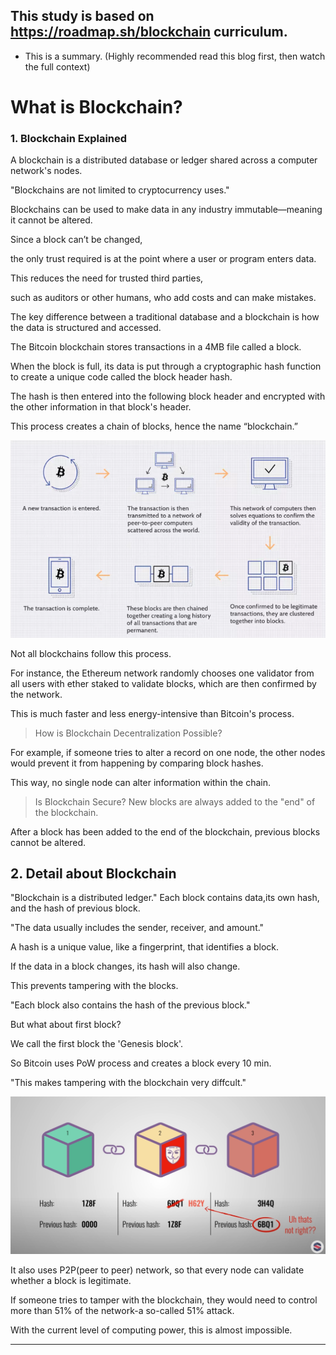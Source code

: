 ## This study is based on <a>https://roadmap.sh/blockchain</a> curriculum.

- This is a summary. (Highly recommended read this blog first, then watch the full context)
# What is Blockchain?

### 1. Blockchain Explained
A blockchain is a distributed database or ledger shared across a computer network's nodes.

"Blockchains are not limited to cryptocurrency uses."

Blockchains can be used to make data in any industry immutable—meaning it cannot be altered.

Since a block can’t be changed, 

the only trust required is at the point where a user or program enters data. 

This reduces the need for trusted third parties, 

such as auditors or other humans, who add costs and can make mistakes.

The key difference between a traditional database and a blockchain is how the data is structured and accessed.

The Bitcoin blockchain stores transactions in a 4MB file called a block. 

When the block is full, its data is put through a cryptographic hash function to create a unique code called the block header hash.

The hash is then entered into the following block header and encrypted with the other information in that block's header.

This process creates a chain of blocks, hence the name “blockchain.”

![alt text](../img/3.1.png)

Not all blockchains follow this process. 

For instance, the Ethereum network randomly chooses one validator from all users with ether staked to validate blocks, which are then confirmed by the network. 

This is much faster and less energy-intensive than Bitcoin's process.

> How is Blockchain Decentralization Possible?

 For example, if someone tries to alter a record on one node, the other nodes would prevent it from happening by comparing block hashes. 
 
 This way, no single node can alter information within the chain.

> Is Blockchain Secure?
New blocks are always added to the "end" of the blockchain. 

After a block has been added to the end of the blockchain, previous blocks cannot be altered.

## 2. Detail about Blockchain
"Blockchain is a distributed ledger."
Each block contains data,its own hash, and the hash of previous block.

"The data usually includes the sender, receiver, and amount."

A hash is a unique value, like a fingerprint, that identifies a block.

If the data in a block changes, its hash will also change.

This prevents tampering with the blocks.

"Each block also contains the hash of the previous block."

But what about first block?

We call the first block the 'Genesis block'.

So Bitcoin uses PoW process and creates a block every 10 min.

"This makes tampering with the blockchain very diffcult."

![alt text](../img/3--.png)

It also uses P2P(peer to peer) network, so that every node can validate whether a block is legitimate.

If someone tries to tamper with the blockchain, they would need to control more than 51% of the network-a so-called 51% attack.

With the current level of computing power, this is almost impossible.


---


